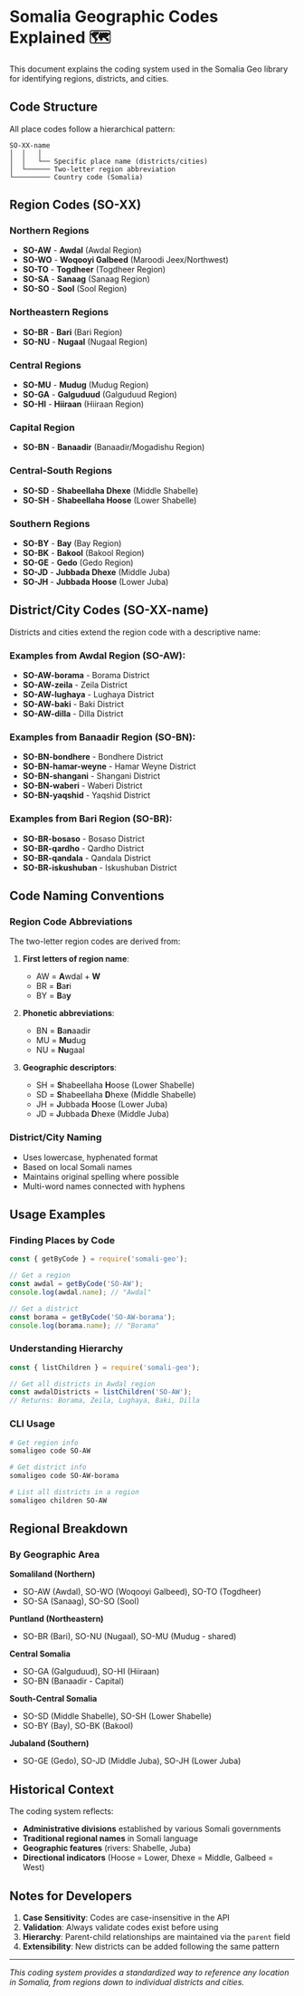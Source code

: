 # Somalia Geographic Codes Explained 🗺️

This document explains the coding system used in the Somalia Geo library for identifying regions, districts, and cities.

## Code Structure

All place codes follow a hierarchical pattern:

```
SO-XX-name
│  │   │
│  │   └── Specific place name (districts/cities)
│  └────── Two-letter region abbreviation
└───────── Country code (Somalia)
```

## Region Codes (SO-XX)

### Northern Regions
- **SO-AW** - **Awdal** (Awdal Region)
- **SO-WO** - **Woqooyi Galbeed** (Maroodi Jeex/Northwest)
- **SO-TO** - **Togdheer** (Togdheer Region)
- **SO-SA** - **Sanaag** (Sanaag Region)
- **SO-SO** - **Sool** (Sool Region)

### Northeastern Regions  
- **SO-BR** - **Bari** (Bari Region)
- **SO-NU** - **Nugaal** (Nugaal Region)

### Central Regions
- **SO-MU** - **Mudug** (Mudug Region)
- **SO-GA** - **Galguduud** (Galguduud Region)
- **SO-HI** - **Hiiraan** (Hiiraan Region)

### Capital Region
- **SO-BN** - **Banaadir** (Banaadir/Mogadishu Region)

### Central-South Regions
- **SO-SD** - **Shabeellaha Dhexe** (Middle Shabelle)
- **SO-SH** - **Shabeellaha Hoose** (Lower Shabelle)

### Southern Regions
- **SO-BY** - **Bay** (Bay Region)
- **SO-BK** - **Bakool** (Bakool Region)
- **SO-GE** - **Gedo** (Gedo Region)
- **SO-JD** - **Jubbada Dhexe** (Middle Juba)
- **SO-JH** - **Jubbada Hoose** (Lower Juba)

## District/City Codes (SO-XX-name)

Districts and cities extend the region code with a descriptive name:

### Examples from Awdal Region (SO-AW):
- **SO-AW-borama** - Borama District
- **SO-AW-zeila** - Zeila District  
- **SO-AW-lughaya** - Lughaya District
- **SO-AW-baki** - Baki District
- **SO-AW-dilla** - Dilla District

### Examples from Banaadir Region (SO-BN):
- **SO-BN-bondhere** - Bondhere District
- **SO-BN-hamar-weyne** - Hamar Weyne District
- **SO-BN-shangani** - Shangani District
- **SO-BN-waberi** - Waberi District
- **SO-BN-yaqshid** - Yaqshid District

### Examples from Bari Region (SO-BR):
- **SO-BR-bosaso** - Bosaso District
- **SO-BR-qardho** - Qardho District
- **SO-BR-qandala** - Qandala District
- **SO-BR-iskushuban** - Iskushuban District

## Code Naming Conventions

### Region Code Abbreviations
The two-letter region codes are derived from:

1. **First letters of region name**: 
   - AW = **A**wdal + **W**
   - BR = **B**a**r**i
   - BY = **B**a**y**

2. **Phonetic abbreviations**:
   - BN = **B**a**n**aadir
   - MU = **Mu**dug
   - NU = **Nu**gaal

3. **Geographic descriptors**:
   - SH = **S**habeellaha **H**oose (Lower Shabelle)
   - SD = **S**habeellaha **D**hexe (Middle Shabelle)
   - JH = **J**ubbada **H**oose (Lower Juba)
   - JD = **J**ubbada **D**hexe (Middle Juba)

### District/City Naming
- Uses lowercase, hyphenated format
- Based on local Somali names
- Maintains original spelling where possible
- Multi-word names connected with hyphens

## Usage Examples

### Finding Places by Code
```javascript
const { getByCode } = require('somali-geo');

// Get a region
const awdal = getByCode('SO-AW');
console.log(awdal.name); // "Awdal"

// Get a district
const borama = getByCode('SO-AW-borama');
console.log(borama.name); // "Borama"
```

### Understanding Hierarchy
```javascript
const { listChildren } = require('somali-geo');

// Get all districts in Awdal region
const awdalDistricts = listChildren('SO-AW');
// Returns: Borama, Zeila, Lughaya, Baki, Dilla
```

### CLI Usage
```bash
# Get region info
somaligeo code SO-AW

# Get district info  
somaligeo code SO-AW-borama

# List all districts in a region
somaligeo children SO-AW
```

## Regional Breakdown

### By Geographic Area

**Somaliland (Northern)**
- SO-AW (Awdal), SO-WO (Woqooyi Galbeed), SO-TO (Togdheer)
- SO-SA (Sanaag), SO-SO (Sool)

**Puntland (Northeastern)**  
- SO-BR (Bari), SO-NU (Nugaal), SO-MU (Mudug - shared)

**Central Somalia**
- SO-GA (Galguduud), SO-HI (Hiiraan)
- SO-BN (Banaadir - Capital)

**South-Central Somalia**
- SO-SD (Middle Shabelle), SO-SH (Lower Shabelle)
- SO-BY (Bay), SO-BK (Bakool)

**Jubaland (Southern)**
- SO-GE (Gedo), SO-JD (Middle Juba), SO-JH (Lower Juba)

## Historical Context

The coding system reflects:
- **Administrative divisions** established by various Somali governments
- **Traditional regional names** in Somali language
- **Geographic features** (rivers: Shabelle, Juba)
- **Directional indicators** (Hoose = Lower, Dhexe = Middle, Galbeed = West)

## Notes for Developers

1. **Case Sensitivity**: Codes are case-insensitive in the API
2. **Validation**: Always validate codes exist before using
3. **Hierarchy**: Parent-child relationships are maintained via the `parent` field
4. **Extensibility**: New districts can be added following the same pattern

---

*This coding system provides a standardized way to reference any location in Somalia, from regions down to individual districts and cities.*